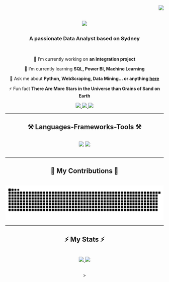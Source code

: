 <img align="right" src="https://visitor-badge.laobi.icu/badge?page_id=sailesh01.sailesh01" />

<h1 align="center">
    <img src="https://readme-typing-svg.herokuapp.com/?font=Righteous&size=35&center=true&vCenter=true&width=500&height=70&duration=4000&lines=Hi+There!+👋;+My+name+is+Sailesh!;" />
</h1>

<h3 align="center">A passionate Data Analyst based on Sydney</h3>

<br/>

<div align="center">
 
 🔭 I’m currently working on **an integration project**
 
 🌱 I’m currently learning **SQL, Power BI, Machine Learning**

💬 Ask me about **Python, WebScraping, Data Mining... or anything [here](#)**

⚡ Fun fact **There Are More Stars in the Universe than Grains of Sand on Earth**

 </div>
 
<div align="center"> 
  <a href="mailto:rasailesh01@gmail.com">
    <img src="https://img.shields.io/badge/Gmail-333333?style=for-the-badge&logo=gmail&logoColor=red" />
  </a>
  <a href="www.linkedin.com/in/sailesh-rana" target="_blank">
    <img src="https://img.shields.io/badge/LinkedIn-0077B5?style=for-the-badge&logo=linkedin&logoColor=white" target="_blank" />
  </a>
  <a href="#" target="_blank">
     <img src="https://img.shields.io/badge/Portfolio-FF5722?style=for-the-badge&logo=todoist&logoColor=white" target="_blank" /> <!-- sqlite, safari, google-chrome are other good icon options -->
  </a>
</div>

 <hr/>
 
<h2 align="center">⚒️ Languages-Frameworks-Tools ⚒️</h2>
<br/>
<div align="center">
    <img src="https://skillicons.dev/icons?i=python,pycharm,vscode,visualstudio,selenium,sklearn,stackoverflow,sqlite,pytorch,opencv" />
    <img src="https://skillicons.dev/icons?i=postgres,mysql,mongodb,html,css,linkedin,github,discord,anaconda" />
</div>

<br/>
<hr/>

<div align="center">
  <h2>🐍 My Contributions 🐍</h2>
  <br>
  <img alt="snake eating my contributions" src="https://raw.githubusercontent.com/sailesh01/sailesh01/output/github-contribution-grid-snake.svg" />
  
  <br/>
</div>

<hr/>

<h2 align="center">⚡ My Stats ⚡</h2>
<br/>
<div align="center">
<a href="https://github.com/sailesh01">
  <img height="180em" src="https://github-readme-stats.vercel.app/api?username=sailesh01&theme=buefy&show_icons=true" />
  <img height="180em" src="https://github-readme-stats.vercel.app/api/top-langs/?username=sailesh01&theme=buefy&layout=compact" />
</a>

<br/>><br/>
</div>



